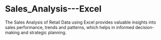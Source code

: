 # Sales_Analysis---Excel
The Sales Analysis of Retail Data using Excel provides valuable insights into sales performance, trends and patterns, which helps in informed decision-making and strategic planning.
